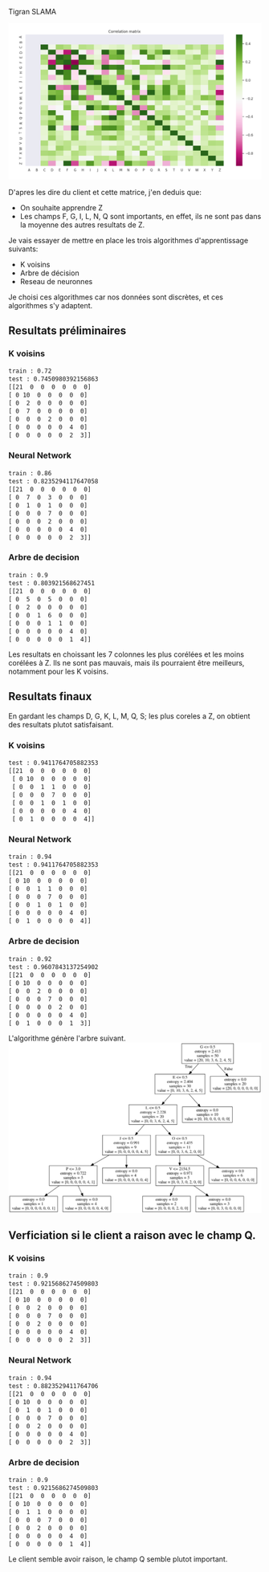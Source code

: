 Tigran SLAMA

![Matrice de correlation](./images/corr_matrix.png)

D'apres les dire du client et cette matrice, j'en deduis que:
  - On souhaite apprendre Z
  - Les champs  F, G, I, L, N, Q sont importants, en effet, 
  ils ne sont pas dans la moyenne des autres resultats de Z.

Je vais essayer de mettre en place les trois algorithmes d'apprentissage suivants: 
  - K voisins 
  - Arbre de décision
  - Reseau de neuronnes

Je choisi ces algorithmes car nos données sont discrètes, et ces algorithmes s'y adaptent.

## Resultats préliminaires
### K voisins
 ```
train : 0.72
test : 0.7450980392156863
[[21  0  0  0  0  0  0]
 [ 0 10  0  0  0  0  0]
 [ 0  2  0  0  0  0  0]
 [ 0  7  0  0  0  0  0]
 [ 0  0  0  2  0  0  0]
 [ 0  0  0  0  0  4  0]
 [ 0  0  0  0  0  2  3]]
 ```

### Neural Network
 ```
train : 0.86
test : 0.8235294117647058
[[21  0  0  0  0  0  0]
 [ 0  7  0  3  0  0  0]
 [ 0  1  0  1  0  0  0]
 [ 0  0  0  7  0  0  0]
 [ 0  0  0  2  0  0  0]
 [ 0  0  0  0  0  4  0]
 [ 0  0  0  0  0  2  3]]
 ```

### Arbre de decision
 ```
train : 0.9
test : 0.803921568627451
[[21  0  0  0  0  0  0]
 [ 0  5  0  5  0  0  0]
 [ 0  2  0  0  0  0  0]
 [ 0  0  1  6  0  0  0]
 [ 0  0  0  1  1  0  0]
 [ 0  0  0  0  0  4  0]
 [ 0  0  0  0  0  1  4]]
 ```

Les resultats en choissant les 7 colonnes les plus corélées et les moins
corélées à Z. Ils ne sont pas mauvais, mais ils pourraient être meilleurs,
notamment pour les K voisins.

## Resultats finaux

En gardant les champs D, G, K, L, M, Q, S; les plus coreles a Z, on obtient des
resultats plutot satisfaisant.

### K voisins
``` 
test : 0.9411764705882353
[[21  0  0  0  0  0  0]
 [ 0 10  0  0  0  0  0]
 [ 0  0  1  1  0  0  0]
 [ 0  0  0  7  0  0  0]
 [ 0  0  1  0  1  0  0]
 [ 0  0  0  0  0  4  0]
 [ 0  1  0  0  0  0  4]]
 ```

### Neural Network
 ```
train : 0.94
test : 0.9411764705882353
[[21  0  0  0  0  0  0]
 [ 0 10  0  0  0  0  0]
 [ 0  0  1  1  0  0  0]
 [ 0  0  0  7  0  0  0]
 [ 0  0  1  0  1  0  0]
 [ 0  0  0  0  0  4  0]
 [ 0  1  0  0  0  0  4]]
 ```
### Arbre de decision
 ```
train : 0.92
test : 0.9607843137254902
[[21  0  0  0  0  0  0]
 [ 0 10  0  0  0  0  0]
 [ 0  0  2  0  0  0  0]
 [ 0  0  0  7  0  0  0]
 [ 0  0  0  0  2  0  0]
 [ 0  0  0  0  0  4  0]
 [ 0  1  0  0  0  1  3]]
 ```
 L'algorithme génère l'arbre suivant.
 ![Arbre genere](./images/out.png)

## Verficiation si le client a raison avec le champ Q.

### K voisins
 ```
train : 0.9
test : 0.9215686274509803
[[21  0  0  0  0  0  0]
 [ 0 10  0  0  0  0  0]
 [ 0  0  2  0  0  0  0]
 [ 0  0  0  7  0  0  0]
 [ 0  0  2  0  0  0  0]
 [ 0  0  0  0  0  4  0]
 [ 0  0  0  0  0  2  3]]
 ```

### Neural Network
 ```
train : 0.94
test : 0.8823529411764706
[[21  0  0  0  0  0  0]
 [ 0 10  0  0  0  0  0]
 [ 0  1  0  1  0  0  0]
 [ 0  0  0  7  0  0  0]
 [ 0  0  2  0  0  0  0]
 [ 0  0  0  0  0  4  0]
 [ 0  0  0  0  0  2  3]]
 ```

### Arbre de decision
 ```
train : 0.9
test : 0.9215686274509803
[[21  0  0  0  0  0  0]
 [ 0 10  0  0  0  0  0]
 [ 0  1  1  0  0  0  0]
 [ 0  0  0  7  0  0  0]
 [ 0  0  2  0  0  0  0]
 [ 0  0  0  0  0  4  0]
 [ 0  0  0  0  0  1  4]]
 ```

Le client semble avoir raison, le champ Q semble plutot important.
